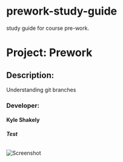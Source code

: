 # prework-study-guide
study guide for course pre-work.


# Project: Prework

## Description:

Understanding git branches


### Developer:

#### Kyle Shakely

##### Test

######

![Screenshot]()